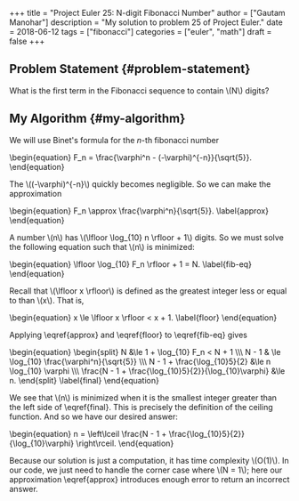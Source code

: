 +++
title = "Project Euler 25: N-digit Fibonacci Number"
author = ["Gautam Manohar"]
description = "My solution to problem 25 of Project Euler."
date = 2018-06-12
tags = ["fibonacci"]
categories = ["euler", "math"]
draft = false
+++

## Problem Statement {#problem-statement}

What is the first term in the Fibonacci sequence to contain \\(N\\) digits?


## My Algorithm {#my-algorithm}

We will use Binet's formula for the $n$-th fibonacci number

\begin{equation}
F\_n = \frac{\varphi^n - (-\varphi)^{-n}}{\sqrt{5}}.
\end{equation}

The \\((-\varphi)^{-n}\\) quickly becomes negligible. So we can make the
approximation

\begin{equation}
F\_n \approx \frac{\varphi^n}{\sqrt{5}}.
\label{approx}
\end{equation}

A number \\(n\\) has \\(\lfloor \log\_{10} n \rfloor + 1\\) digits. So we must solve the
following equation such that \\(n\\) is minimized:

\begin{equation}
\lfloor \log\_{10} F\_n \rfloor + 1 = N.
\label{fib-eq}
\end{equation}

Recall that \\(\lfloor x \rfloor\\) is defined as the greatest integer less or equal
to than \\(x\\). That is,

\begin{equation}
x \le \lfloor x \rfloor < x + 1.
\label{floor}
\end{equation}

Applying \eqref{approx} and \eqref{floor} to \eqref{fib-eq} gives

\begin{equation}
\begin{split}
N &\le 1 + \log\_{10} F\_n < N + 1 \\\\\\
N - 1 & \le \log\_{10} \frac{\varphi^n}{\sqrt{5}} \\\\\\
N - 1 + \frac{\log\_{10}5}{2} &\le n \log\_{10} \varphi \\\\\\
\frac{N - 1 + \frac{\log\_{10}5}{2}}{\log\_{10}\varphi} &\le n.
\end{split}
\label{final}
\end{equation}

We see that \\(n\\) is minimized when it is the smallest integer greater than the
left side of \eqref{final}. This is precisely the definition of the ceiling
function. And so we have our desired answer:

\begin{equation}
n = \left\lceil \frac{N - 1 + \frac{\log\_{10}5}{2}}{\log\_{10}\varphi} \right\rceil.
\end{equation}

Because our solution is just a computation, it has time complexity \\(O(1)\\). In
our code, we just need to handle the corner case where \\(N = 1\\); here our
approximation \eqref{approx} introduces enough error to return an incorrect
answer.